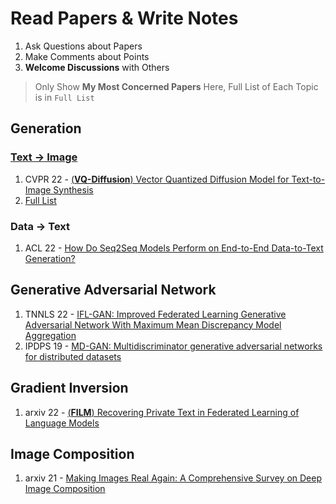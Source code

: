 # Read Papers & Write Notes

1. Ask Questions about Papers
6. Make Comments about Points
7. **Welcome Discussions** with Others

> Only Show **My Most Concerned Papers** Here, Full List of Each Topic is in `Full List`

## Generation

### [Text -> Image](https://github.com/Yutong-Zhou-cv/Awesome-Text-to-Image)

1. CVPR 22 - [(**VQ-Diffusion**) Vector Quantized Diffusion Model for Text-to-Image Synthesis](https://github.com/qiaojy19/q-Papers/issues/5)
15. [Full List](https://github.com/qiaojy19/q-Papers/issues/28)

### Data -> Text
1. ACL 22 - [How Do Seq2Seq Models Perform on End-to-End Data-to-Text Generation?](https://github.com/qiaojy19/q-Papers/issues/30)

## Generative Adversarial Network 
1. TNNLS 22 - [IFL-GAN: Improved Federated Learning Generative Adversarial Network With Maximum Mean Discrepancy Model Aggregation](https://github.com/qiaojy19/q-Papers/issues/15)
2. IPDPS 19 - [MD-GAN: Multidiscriminator generative adversarial networks for distributed datasets](https://github.com/qiaojy19/q-Papers/issues/16)

## Gradient Inversion
1. arxiv 22 - [(**FILM**) Recovering Private Text in Federated Learning of Language Models](https://github.com/qiaojy19/q-Papers/issues/27)

## Image Composition
1. arxiv 21 - [Making Images Real Again: A Comprehensive Survey on Deep Image Composition](https://github.com/qiaojy19/q-Papers/issues/31)
